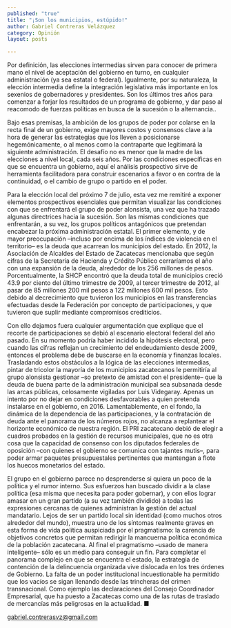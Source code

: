 ```yaml
---
published: "true"
title: "¡Son los municipios, estúpido!"
author: Gabriel Contreras Velázquez
category: Opinión
layout: posts

---
```


Por definición, las elecciones intermedias sirven para conocer de primera mano el nivel de aceptación del gobierno en turno, en cualquier administración (ya sea estatal o federal). Igualmente, por su naturaleza, la elección intermedia define la integración legislativa más importante en los sexenios de gobernadores y presidentes. Son los últimos tres años para comenzar a forjar los resultados de un programa de gobierno, y dar paso al reacomodo de fuerzas políticas en busca de la sucesión o la alternancia..

Bajo esas premisas, la ambición de los grupos de poder por colarse en la recta final de un gobierno, exige mayores costos y consensos clave a la hora de generar las estrategias que los lleven a posicionarse hegemónicamente, o al menos como la contraparte que legitimará la siguiente administración. 
El desafío no es menor que la madre de las elecciones a nivel local, cada seis años. Por las condiciones específicas en que se encuentra un gobierno, aquí el análisis prospectivo sirve de herramienta facilitadora para construir escenarios a favor o en contra de la continuidad, o el cambio de grupo o partido en el poder.

Para la elección local del próximo 7 de julio, esta vez me remitiré a exponer elementos prospectivos esenciales que permitan visualizar las condiciones con que se enfrentará el grupo de poder alonsista, una vez que ha trazado algunas directrices hacia la sucesión. Son las mismas condiciones que enfrentarán, a su vez, los grupos políticos antagónicos que pretendan encabezar la próxima administración estatal.
El primer elemento, y de mayor preocupación –incluso por encima de los índices de violencia en el territorio– es la deuda que acarrean los municipios del estado. En 2012, la Asociación de Alcaldes del Estado de Zacatecas mencionaba que según cifras de la Secretaría de Hacienda y Crédito Público cerraríamos el año con una expansión de la deuda, alrededor de los 256 millones de pesos.
Porcentualmente, la SHCP encontró que la deuda total de municipios creció 43.9 por ciento del último trimestre de 2009, al tercer trimestre de 2012, al pasar de 85 millones 200 mil pesos a 122 millones 600 mil pesos. Esto debido al decrecimiento que tuvieron los municipios en las transferencias efectuadas desde la Federación por concepto de participaciones, y que tuvieron que suplir mediante compromisos crediticios.

Con ello dejamos fuera cualquier argumentación que explique que el recorte de participaciones se debió al escenario electoral federal del año pasado. En su momento podría haber incidido la hipótesis electoral, pero cuando las cifras reflejan un crecimiento del endeudamiento desde 2009, entonces el problema debe de buscarse en la economía y finanzas locales.
Trasladando estos obstáculos a la lógica de las elecciones intermedias, pintar de tricolor la mayoría de los municipios zacatecanos le permitiría al grupo alonsista gestionar –so pretexto de amistad con el presidente– que la deuda de buena parte de la administración municipal sea subsanada desde las arcas públicas, celosamente vigiladas por Luis Videgaray.
Apenas un intento por no dejar en condiciones desfavorables a quien pretenda instalarse en el gobierno, en 2016. Lamentablemente, en el fondo, la dinámica de la dependencia de las participaciones, y la contratación de deuda ante el panorama de los números rojos, no alcanza a replantear el horizonte económico de nuestra región.
El PRI zacatecano debió de elegir a cuadros probados en la gestión de recursos municipales, que no es otra cosa que la capacidad de consenso con los diputados federales de oposición –con quienes el gobierno se comunica con tajantes mutis–, para poder armar paquetes presupuestales pertinentes que mantengan a flote los huecos monetarios del estado.

El grupo en el gobierno parece no desprenderse si quiera un poco de la política y el rumor interno. Sus esfuerzos han buscado dividir a la clase política (esa misma que necesita para poder gobernar), y con ellos lograr amasar en un gran partido (a su vez también dividido) a todas las expresiones cercanas de quienes administran la gestión del actual mandatario.
Lejos de ser un partido local sin identidad (como muchos otros alrededor del mundo), muestra uno de los síntomas realmente graves en esta forma de vida política auspiciada por el pragmatismo: la carencia de objetivos concretos que permitan redirigir la mancuerna política económica de la población zacatecana. Al final el pragmatismo –usado de manera inteligente– sólo es un medio para conseguir un fin.
Para completar el panorama complejo en que se encuentra el estado, la estrategia de contención de la delincuencia organizada vive dislocada en los tres órdenes de Gobierno. La falta de un poder institucional incuestionable ha permitido que los vacíos se sigan llenando desde las trincheras del crimen transnacional. Como ejemplo las declaraciones del Consejo Coordinador Empresarial, que ha puesto a Zacatecas como una de las rutas de traslado de mercancías más peligrosas en la actualidad. ■

gabriel.contrerasvz@gmail.com
